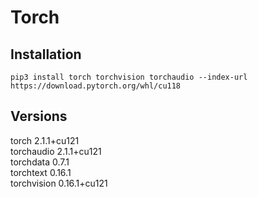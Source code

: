 # Torch

## Installation

```console
pip3 install torch torchvision torchaudio --index-url https://download.pytorch.org/whl/cu118
```

## Versions

torch 2.1.1+cu121\
torchaudio 2.1.1+cu121\
torchdata 0.7.1\
torchtext 0.16.1\
torchvision 0.16.1+cu121
